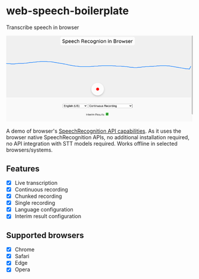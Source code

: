 # web-speech-boilerplate
Transcribe speech in browser

![Demo screenshot](./demo.png)

A demo of browser's [SpeechRecognition API capabilities](https://developer.mozilla.org/en-US/docs/Web/API/SpeechRecognition).
As it uses the browser native SpeechRecognition APIs, no additional installation required, no API integration with STT models required. Works offline in selected browsers/systems.

## Features

- [x] Live transcription
- [x] Continuous recording
- [x] Chunked recording
- [x] Single recording
- [x] Language configuration
- [x] Interim result configuration

## Supported browsers

- [x] Chrome
- [x] Safari
- [x] Edge
- [x] Opera
